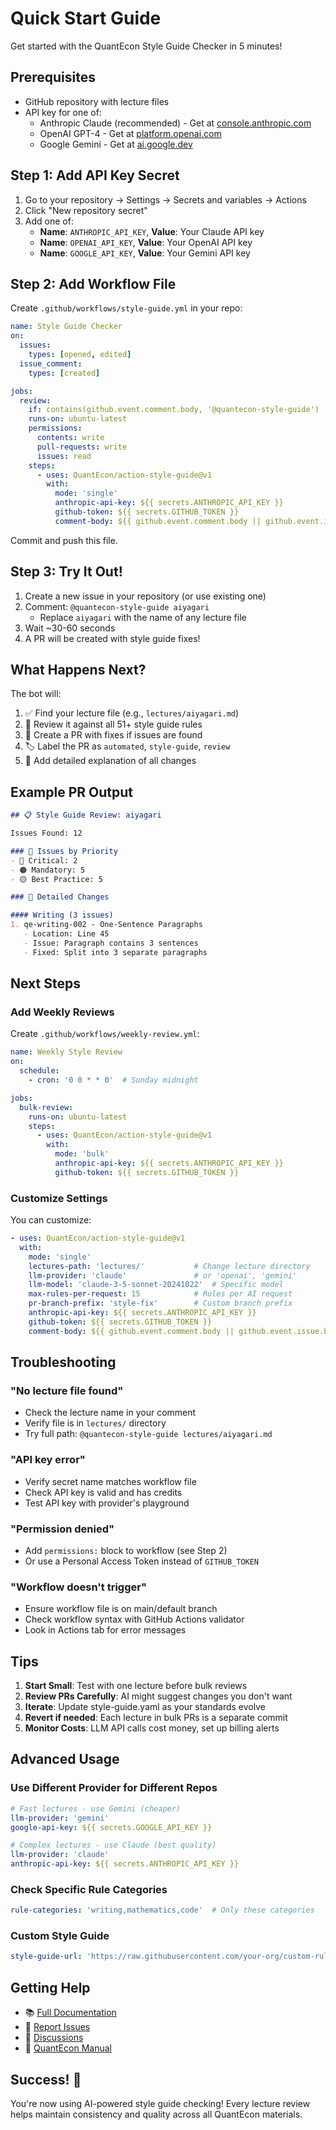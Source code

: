 # Quick Start Guide

Get started with the QuantEcon Style Guide Checker in 5 minutes!

## Prerequisites

- GitHub repository with lecture files
- API key for one of:
  - Anthropic Claude (recommended) - Get at [console.anthropic.com](https://console.anthropic.com)
  - OpenAI GPT-4 - Get at [platform.openai.com](https://platform.openai.com)
  - Google Gemini - Get at [ai.google.dev](https://ai.google.dev)

## Step 1: Add API Key Secret

1. Go to your repository → Settings → Secrets and variables → Actions
2. Click "New repository secret"
3. Add one of:
   - **Name**: `ANTHROPIC_API_KEY`, **Value**: Your Claude API key
   - **Name**: `OPENAI_API_KEY`, **Value**: Your OpenAI API key
   - **Name**: `GOOGLE_API_KEY`, **Value**: Your Gemini API key

## Step 2: Add Workflow File

Create `.github/workflows/style-guide.yml` in your repo:

```yaml
name: Style Guide Checker
on:
  issues:
    types: [opened, edited]
  issue_comment:
    types: [created]

jobs:
  review:
    if: contains(github.event.comment.body, '@quantecon-style-guide') || contains(github.event.issue.body, '@quantecon-style-guide')
    runs-on: ubuntu-latest
    permissions:
      contents: write
      pull-requests: write
      issues: read
    steps:
      - uses: QuantEcon/action-style-guide@v1
        with:
          mode: 'single'
          anthropic-api-key: ${{ secrets.ANTHROPIC_API_KEY }}
          github-token: ${{ secrets.GITHUB_TOKEN }}
          comment-body: ${{ github.event.comment.body || github.event.issue.body }}
```

Commit and push this file.

## Step 3: Try It Out!

1. Create a new issue in your repository (or use existing one)
2. Comment: `@quantecon-style-guide aiyagari`
   - Replace `aiyagari` with the name of any lecture file
3. Wait ~30-60 seconds
4. A PR will be created with style guide fixes!

## What Happens Next?

The bot will:
1. ✅ Find your lecture file (e.g., `lectures/aiyagari.md`)
2. 🤖 Review it against all 51+ style guide rules
3. 📝 Create a PR with fixes if issues are found
4. 🏷️ Label the PR as `automated`, `style-guide`, `review`
5. 💬 Add detailed explanation of all changes

## Example PR Output

```markdown
## 📋 Style Guide Review: aiyagari

Issues Found: 12

### 🎯 Issues by Priority
- 🔴 Critical: 2
- 🟠 Mandatory: 5
- 🟡 Best Practice: 5

### 📝 Detailed Changes

#### Writing (3 issues)
1. qe-writing-002 - One-Sentence Paragraphs
   - Location: Line 45
   - Issue: Paragraph contains 3 sentences
   - Fixed: Split into 3 separate paragraphs
```

## Next Steps

### Add Weekly Reviews

Create `.github/workflows/weekly-review.yml`:

```yaml
name: Weekly Style Review
on:
  schedule:
    - cron: '0 0 * * 0'  # Sunday midnight

jobs:
  bulk-review:
    runs-on: ubuntu-latest
    steps:
      - uses: QuantEcon/action-style-guide@v1
        with:
          mode: 'bulk'
          anthropic-api-key: ${{ secrets.ANTHROPIC_API_KEY }}
          github-token: ${{ secrets.GITHUB_TOKEN }}
```

### Customize Settings

You can customize:

```yaml
- uses: QuantEcon/action-style-guide@v1
  with:
    mode: 'single'
    lectures-path: 'lectures/'           # Change lecture directory
    llm-provider: 'claude'               # or 'openai', 'gemini'
    llm-model: 'claude-3-5-sonnet-20241022'  # Specific model
    max-rules-per-request: 15            # Rules per AI request
    pr-branch-prefix: 'style-fix'        # Custom branch prefix
    anthropic-api-key: ${{ secrets.ANTHROPIC_API_KEY }}
    github-token: ${{ secrets.GITHUB_TOKEN }}
    comment-body: ${{ github.event.comment.body || github.event.issue.body }}
```

## Troubleshooting

### "No lecture file found"
- Check the lecture name in your comment
- Verify file is in `lectures/` directory
- Try full path: `@quantecon-style-guide lectures/aiyagari.md`

### "API key error"
- Verify secret name matches workflow file
- Check API key is valid and has credits
- Test API key with provider's playground

### "Permission denied"
- Add `permissions:` block to workflow (see Step 2)
- Or use a Personal Access Token instead of `GITHUB_TOKEN`

### "Workflow doesn't trigger"
- Ensure workflow file is on main/default branch
- Check workflow syntax with GitHub Actions validator
- Look in Actions tab for error messages

## Tips

1. **Start Small**: Test with one lecture before bulk reviews
2. **Review PRs Carefully**: AI might suggest changes you don't want
3. **Iterate**: Update style-guide.yaml as your standards evolve
4. **Revert if needed**: Each lecture in bulk PRs is a separate commit
5. **Monitor Costs**: LLM API calls cost money, set up billing alerts

## Advanced Usage

### Use Different Provider for Different Repos

```yaml
# Fast lectures - use Gemini (cheaper)
llm-provider: 'gemini'
google-api-key: ${{ secrets.GOOGLE_API_KEY }}

# Complex lectures - use Claude (best quality)
llm-provider: 'claude'
anthropic-api-key: ${{ secrets.ANTHROPIC_API_KEY }}
```

### Check Specific Rule Categories

```yaml
rule-categories: 'writing,mathematics,code'  # Only these categories
```

### Custom Style Guide

```yaml
style-guide-url: 'https://raw.githubusercontent.com/your-org/custom-rules/main/rules.yaml'
```

## Getting Help

- 📚 [Full Documentation](https://github.com/QuantEcon/action-style-guide)
- 🐛 [Report Issues](https://github.com/QuantEcon/action-style-guide/issues)
- 💬 [Discussions](https://github.com/QuantEcon/action-style-guide/discussions)
- 📖 [QuantEcon Manual](https://manual.quantecon.org)

## Success! 🎉

You're now using AI-powered style guide checking! Every lecture review helps maintain consistency and quality across all QuantEcon materials.
